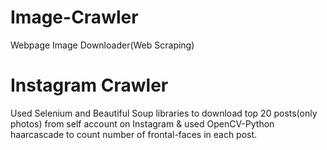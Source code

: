 # Image-Crawler
Webpage Image Downloader(Web Scraping)


#  Instagram Crawler 
Used Selenium and Beautiful Soup libraries to download top 20 posts(only photos) from self account on Instagram & used OpenCV-Python haarcascade to count number of frontal-faces in each post.
